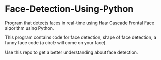 # Face-Detection-Using-Python

Program that detects faces in real-time using Haar Cascade Frontal Face algorithm using Python.

This program contains code for face detection, shape of face detection, a funny face code (a circle will come on your face).

Use this repo to get a better understanding about face detection.
